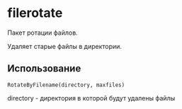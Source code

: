 # filerotate
Пакет ротации файлов. 

Удаляет старые файлы в директории.

## Использование

```
RotateByFilename(directory, maxfiles)
```

directory - директория в которой будут удалены файлы 